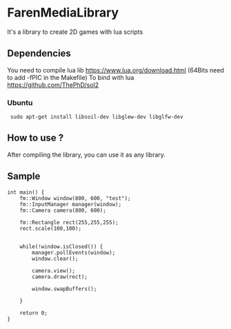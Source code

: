 # FarenMediaLibrary
It's a library to create 2D games with lua scripts
## Dependencies
You need to compile lua lib https://www.lua.org/download.html (64Bits need to add -fPIC in the Makefile)
To bind with lua https://github.com/ThePhD/sol2
### Ubuntu
```
 sudo apt-get install libsoil-dev libglew-dev libglfw-dev
```
## How to use ?
After compiling the library, you can use it as any library.

## Sample
```
int main() {
	fm::Window window(800, 600, "test");
	fm::InputManager manager(window);
	fm::Camera camera(800, 600);

	fm::Rectangle rect(255,255,255);
	rect.scale(100,100);


	while(!window.isClosed()) {
		manager.pollEvents(window);
		window.clear();

		camera.view();
		camera.draw(rect);

		window.swapBuffers();

	}

	return 0;
}
```